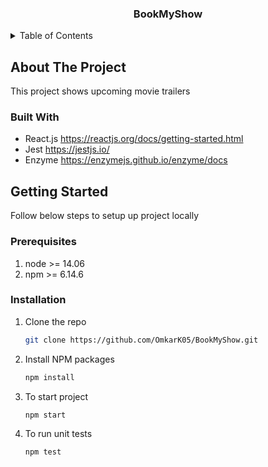 <h3 align="center">BookMyShow</h3>

<!-- TABLE OF CONTENTS -->
<details>
  <summary>Table of Contents</summary>
  <ol>
    <li>
      <a href="#about-the-project">About The Project</a>
      <ul>
        <li><a href="#built-with">Built With</a></li>
      </ul>
    </li>
    <li>
      <a href="#getting-started">Getting Started</a>
      <ul>
        <li><a href="#prerequisites">Prerequisites</a></li>
        <li><a href="#installation">Installation</a></li>
      </ul>
    </li>
  </ol>
</details>

<!-- ABOUT THE PROJECT -->

## About The Project

This project shows upcoming movie trailers

### Built With

- React.js https://reactjs.org/docs/getting-started.html
- Jest https://jestjs.io/
- Enzyme https://enzymejs.github.io/enzyme/docs

<!-- GETTING STARTED -->

## Getting Started

Follow below steps to setup up project locally

### Prerequisites

1. node >= 14.06
2. npm >= 6.14.6

### Installation

1. Clone the repo
   ```sh
   git clone https://github.com/OmkarK05/BookMyShow.git
   ```
2. Install NPM packages
   ```sh
   npm install
   ```
3. To start project
   ```sh
   npm start
   ```
4. To run unit tests
   ```sh
   npm test
   ```
